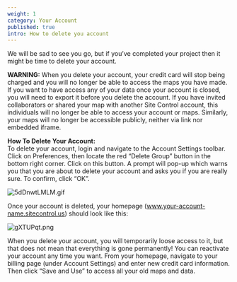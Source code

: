```yaml
---
weight: 1
category: Your Account
published: true
intro: How to delete you account
---
```

We will be sad to see you go, but if you’ve completed your project then it might be time to delete your account.

**WARNING:** When you delete your account, your credit card will stop being charged and you will no longer be able to access the maps you have made. If you want to have access any of your data once your account is closed, you will need to export it before you delete the account. If you have invited collaborators or shared your map with another Site Control account, this individuals will no longer be able to access your account or maps. Similarly, your maps will no longer be accessible publicly, neither via link nor embedded iframe.

**How To Delete Your Account:**  
To delete your account, login and navigate to the Account Settings toolbar. Click on Preferences, then locate the red “Delete Group” button in the bottom right corner. Click on this button. A prompt will pop-up which warns you that you are about to delete your account and asks you if you are really sure. To confirm, click “OK”.

![5dDnwtLMLM.gif]({{site.baseurl}}/img/5dDnwtLMLM.gif)

Once your account is deleted, your homepage (www.your-account-name.sitecontrol.us) should look like this:

![gXTUPqt.png]({{site.baseurl}}/img/gXTUPqt.png)

When you delete your account, you will temporarily loose access to it, but that does not mean that everything is gone permanently! You can reactivate your account any time you want. From your homepage, navigate to your billing page (under Account Settings) and enter new credit card information. Then click “Save and Use” to access all your old maps and data.
